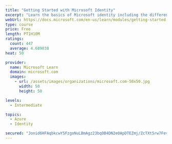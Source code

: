 ```yaml
---
title: "Getting Started with Microsoft Identity"
excerpt: "Learn the basics of Microsoft identity including the different types of tokens, account types, and supported topologies."
webUrl: https://docs.microsoft.com/en-us/learn/modules/getting-started-identity/
type: course
price: Free
length: PT1H10M
ratings:
  count: 447
  average: 4.689038
heat: 50

provider:
  name: Microsoft Learn
  domain: microsoft.com
  images:
    - url: /assets/images/organizations/microsoft.com-50x50.jpg
      width: 50
      height: 50

levels:
  - Intermediate

topics:
  - Azure
  - Identity

secured: "Jonid6HFAqbkcwYSFzgoNuLBmAgz23bqOB4DN2e0ApDTEZmj/ZcTXt5rw7FevTY5UUlNyvRn6WKBt0/Kfg1F20M2Hv2iPrXM5DTNr94T58Xmx19SIjbe6Xcrut0L7f+K6bZ0G8vupRbe9PsZdHXKKo4Pz55htCeMe6STGreLXi3JuP7FGyOoMVLhTL1kqrXnAmFJvtNAar878q+y6lCIVXRvuF1W6odcUn+oybdFsR9t5ZJvk/7Q+ouwgOyxBH7KNyemJ9ld+5lqLCVV8acpOQKtnPV+3tX6PBxCJAv4gH2ldJbiZmDR5ZrhxYw5Ma8I0yQZotHsrZGxGLQNNR1CQQFuhU53n9UTNUMW+AOG/uXwaZOBwKSl+k0VrZrQgtjnZb5TxFRt/uHnNmE55yagsWXY64nGqOq7on/vJuKBSXU=;nc0b+BYzStpDzGCA5fRsDg=="
---
```


